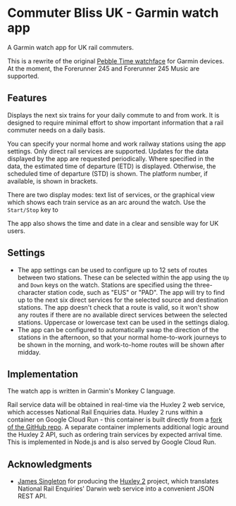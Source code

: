 # Commuter Bliss UK - Garmin watch app

A Garmin watch app for UK rail commuters.

This is a rewrite of the original [Pebble Time watchface]( https://github.com/stevenblair/commuter-bliss-uk) for Garmin devices. At the moment, the Forerunner 245 and Forerunner 245 Music are supported.

## Features

Displays the next six trains for your daily commute to and from work. It is designed to require minimal effort to show important information that a rail commuter needs on a daily basis.

You can specify your normal home and work railway stations using the app settings. Only direct rail services are supported. Updates for the data displayed by the app are requested periodically. Where specified in the data, the estimated time of departure (ETD) is displayed. Otherwise, the scheduled time of departure (STD) is shown. The platform number, if available, is shown in brackets.

There are two display modes: text list of services, or the graphical view which shows each train service as an arc around the watch. Use the `Start/Stop` key to 

The app also shows the time and date in a clear and sensible way for UK users.

## Settings

* The app settings can be used to configure up to 12 sets of routes between two stations. These can be selected within the app using the `Up` and `Down` keys on the watch. Stations are specified using the three-character station code, such as "EUS" or "PAD". The app will try to find up to the next six direct services for the selected source and destination stations. The app doesn't check that a route is valid, so it won't show any routes if there are no available direct services between the selected stations. Uppercase or lowercase text can be used in the settings dialog.
* The app can be configured to automatically swap the direction of the stations in the afternoon, so that your normal home-to-work journeys to be shown in the morning, and work-to-home routes will be shown after midday.

## Implementation

The watch app is written in Garmin's Monkey C language.

Rail service data will be obtained in real-time via the Huxley 2 web service, which accesses National Rail Enquiries data. Huxley 2 runs within a container on Google Cloud Run - this container is built directly from a [fork of the GitHub repo](https://github.com/stevenblair/Huxley2). A separate container implements additional logic around the Huxley 2 API, such as ordering train services by expected arrival time. This is implemented in Node.js and is also served by Google Cloud Run.

## Acknowledgments

* [James Singleton](https://unop.uk/) for producing the [Huxley 2](https://github.com/jpsingleton/Huxley2) project, which translates National Rail Enquiries' Darwin web service into a convenient JSON REST API.
